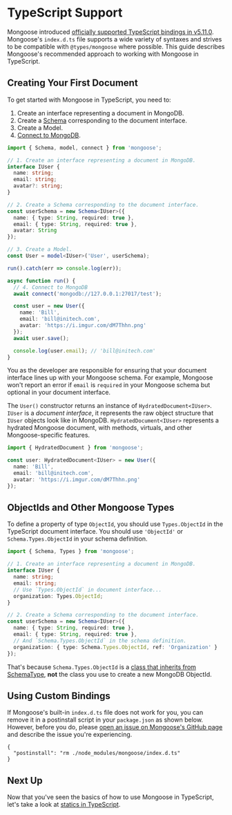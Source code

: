 # TypeScript Support

Mongoose introduced [officially supported TypeScript bindings in v5.11.0](https://thecodebarbarian.com/working-with-mongoose-in-typescript.html).
Mongoose's `index.d.ts` file supports a wide variety of syntaxes and strives to be compatible with `@types/mongoose` where possible.
This guide describes Mongoose's recommended approach to working with Mongoose in TypeScript.

## Creating Your First Document

To get started with Mongoose in TypeScript, you need to:

1. Create an interface representing a document in MongoDB.
2. Create a [Schema](guide.html) corresponding to the document interface.
3. Create a Model.
4. [Connect to MongoDB](connections.html).

```typescript
import { Schema, model, connect } from 'mongoose';

// 1. Create an interface representing a document in MongoDB.
interface IUser {
  name: string;
  email: string;
  avatar?: string;
}

// 2. Create a Schema corresponding to the document interface.
const userSchema = new Schema<IUser>({
  name: { type: String, required: true },
  email: { type: String, required: true },
  avatar: String
});

// 3. Create a Model.
const User = model<IUser>('User', userSchema);

run().catch(err => console.log(err));

async function run() {
  // 4. Connect to MongoDB
  await connect('mongodb://127.0.0.1:27017/test');

  const user = new User({
    name: 'Bill',
    email: 'bill@initech.com',
    avatar: 'https://i.imgur.com/dM7Thhn.png'
  });
  await user.save();

  console.log(user.email); // 'bill@initech.com'
}
```

You as the developer are responsible for ensuring that your document interface lines up with your Mongoose schema.
For example, Mongoose won't report an error if `email` is `required` in your Mongoose schema but optional in your document interface.

The `User()` constructor returns an instance of `HydratedDocument<IUser>`.
`IUser` is a *document interface*, it represents the raw object structure that `IUser` objects look like in MongoDB.
`HydratedDocument<IUser>` represents a hydrated Mongoose document, with methods, virtuals, and other Mongoose-specific features.

```ts
import { HydratedDocument } from 'mongoose';

const user: HydratedDocument<IUser> = new User({
  name: 'Bill',
  email: 'bill@initech.com',
  avatar: 'https://i.imgur.com/dM7Thhn.png'
});
```

## ObjectIds and Other Mongoose Types

To define a property of type `ObjectId`, you should use `Types.ObjectId` in the TypeScript document interface. You should use `'ObjectId'` or `Schema.Types.ObjectId` in your schema definition.

```ts
import { Schema, Types } from 'mongoose';

// 1. Create an interface representing a document in MongoDB.
interface IUser {
  name: string;
  email: string;
  // Use `Types.ObjectId` in document interface...
  organization: Types.ObjectId;
}

// 2. Create a Schema corresponding to the document interface.
const userSchema = new Schema<IUser>({
  name: { type: String, required: true },
  email: { type: String, required: true },
  // And `Schema.Types.ObjectId` in the schema definition.
  organization: { type: Schema.Types.ObjectId, ref: 'Organization' }
});
```

That's because `Schema.Types.ObjectId` is a [class that inherits from SchemaType](schematypes.html), **not** the class you use to create a new MongoDB ObjectId.

## Using Custom Bindings

If Mongoose's built-in `index.d.ts` file does not work for you, you can remove it in a postinstall script in your `package.json` as shown below.
However, before you do, please [open an issue on Mongoose's GitHub page](https://github.com/Automattic/mongoose/issues/new) and describe the issue you're experiencing.

```
{
  "postinstall": "rm ./node_modules/mongoose/index.d.ts"
}
```

## Next Up

Now that you've seen the basics of how to use Mongoose in TypeScript, let's take a look at [statics in TypeScript](typescript/statics-and-methods.html).
